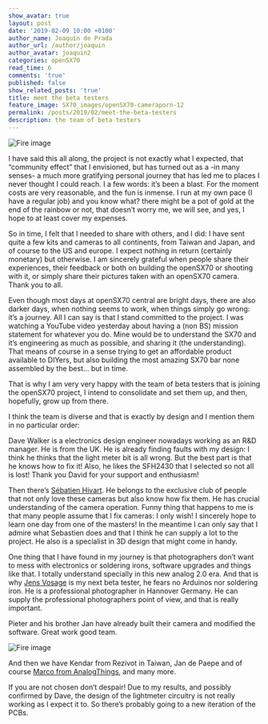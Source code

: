 ```yaml
---
show_avatar: true
layout: post
date: '2019-02-09 10:00 +0100'
author_name: Joaquín de Prada
author_url: /author/joaquin
author_avatar: joaquin2
categories: openSX70
read_time: 6
comments: 'true'
published: false
show_related_posts: 'true'
title: meet the beta testers
feature_image: SX70_images/openSX70-cameraporn-12
permalink: /posts/2019/02/meet-the-beta-testers
description: the team of beta testers
---
```


![Fire image]({{site.url}}/{{site.baseurl}}img/2019/02/pieter_opensx70.jpg)

I have said this all along, the project is not exactly what I expected, that “community effect” that I envisioned, but has turned out as a -in many senses- a much more gratifying personal journey that has led me to places I never thought I could reach. I a few words: it’s been a blast.
For the moment costs are very reasonable, and the fun is inmense. I run at my own pace (I have a regular job) and you know what? there might be a pot of gold at the end of the rainbow or not, that doesn’t worry me, we will see, and yes, I hope to at least cover my expenses.

So in time, I felt that I needed to share with others, and I did: I have sent quite a few kits and cameras to all continents, from Taiwan and Japan, and of course to the US and europe. I expect nothing in return (certainly monetary) but otherwise. I am sincerely grateful when people share their experiences, their feedback or both on building the openSX70 or shooting with it, or simply share their pictures taken with an openSX70 camera. Thank you to all.

Even though most days at openSX70 central are bright days, there are also darker days, when nothing seems to work, when things simply go wrong: it’s a journey. All I can say is that I stand committed to the project. I was watching a YouTube video yesterday about having a (non BS) mission statement for whatever you do. Mine would be to understand the SX70 and it’s engineering as much as possible, and sharing it (the understanding). That means of course in a sense trying to get an affordable product available to DIYers, but also building the most amazing SX70 bar none assembled by the best... but in time.

That is why I am very very happy with the team of beta testers that is joining the openSX70 project, I intend to consolidate and set them up, and then, hopefully, grow up from there.

I think the team is diverse and that is exactly by design and I mention them in no particular order: 

Dave Walker is a electronics design engineer nowadays working as an R&D manager. He is from the UK. He is already finding faults with my design: I think he thinks that the light meter bit is all wrong. But the best part is that he knows how to fix it! Also, he likes the SFH2430 that I selected so not all is lost! Thank you David for your support and enthusiasm!

Then there’s [Sébatien Hivart](https://www.facebook.com/sebastien.hivart). He belongs to the exclusive club of people that not only love these cameras but also know how fix them. He has crucial understanding of the camera operation. Funny thing that happens to me is that many people assume that I fix cameras: I only wish! I sincerely hope to learn one day from one of the masters! In the meantime I can only say that I admire what Sebastien does and that I think he can supply a lot to the project. He also is a specialist in 3D design that might come in handy.

One thing that I have found in my journey is that photographers don’t want to mess with electronics or soldering irons, software upgrades and things like that. I totally understand specially in this new analog 2.0 era. And that is why [Jens Vosage](http://www.jvoto.de) is my next beta tester, he fears no Arduinos nor soldering iron. He is a professional photographer in Hannover Germany. He can supply the professional photographers point of view, and that is really important.

Pieter and his brother Jan have already built their camera and modified the software. Great work good team.

![Fire image]({{site.url}}/{{site.baseurl}}img/2019/02/pieter_opensx70.jpg)

And then we have Kendar from Rezivot in Taiwan, Jan de Paepe and of course [Marco from AnalogThings](https://www.youtube.com/watch?v=3Fl2U9cJ5ew), and many more.

If you are not chosen don’t despair! Due to my results, and possibly confirmed by Dave, the design of the lightmeter circuitry is not really working as I expect it to. So there’s probably going to a new iteration of the PCBs.








